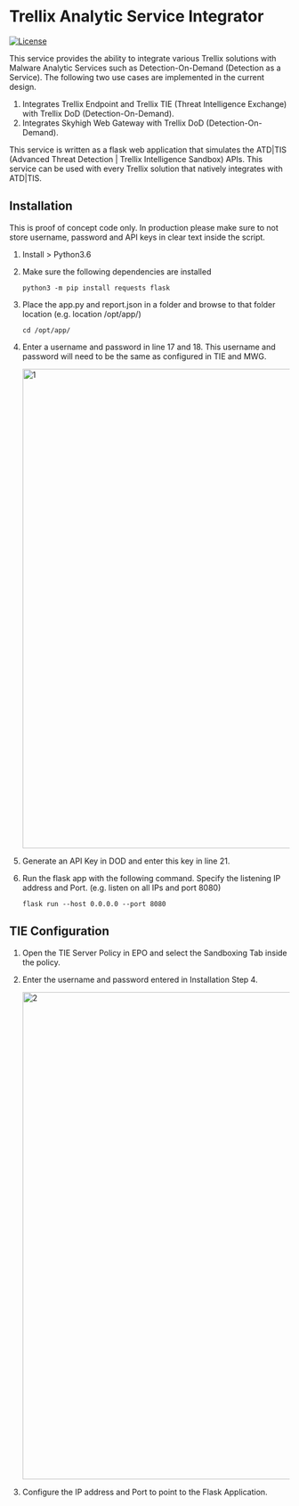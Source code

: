 # Trellix Analytic Service Integrator
[![License](https://img.shields.io/badge/License-Apache%202.0-blue.svg)](https://opensource.org/licenses/Apache-2.0)

This service provides the ability to integrate various Trellix solutions with Malware Analytic Services such as Detection-On-Demand (Detection as a Service). The following two use cases are implemented in the current design.

1. Integrates Trellix Endpoint and Trellix TIE (Threat Intelligence Exchange) with Trellix DoD (Detection-On-Demand).
2. Integrates Skyhigh Web Gateway with Trellix DoD (Detection-On-Demand).

This service is written as a flask web application that simulates the ATD|TIS (Advanced Threat Detection | Trellix Intelligence Sandbox) APIs. 
This service can be used with every Trellix solution that natively integrates with ATD|TIS.

## Installation

This is proof of concept code only. In production please make sure to not store username, password and API keys in clear text inside the script.

1. Install > Python3.6

2. Make sure the following dependencies are installed

   ```
   python3 -m pip install requests flask
   ```

3. Place the app.py and report.json in a folder and browse to that folder location (e.g. location /opt/app/)

   ```
   cd /opt/app/
   ```
   
4. Enter a username and password in line 17 and 18. This username and password will need to be the same as configured in TIE and MWG.

   <img width="861" alt="1" src="https://user-images.githubusercontent.com/25227268/178490885-6313649d-9f54-48fb-89fe-cb41d9f7b574.png">
   
5. Generate an API Key in DOD and enter this key in line 21. 

6. Run the flask app with the following command. Specify the listening IP address and Port. (e.g. listen on all IPs and port 8080)

   ```
   flask run --host 0.0.0.0 --port 8080
   ```
   
## TIE Configuration

1. Open the TIE Server Policy in EPO and select the Sandboxing Tab inside the policy.

2. Enter the username and password entered in Installation Step 4.

   <img width="875" alt="2" src="https://user-images.githubusercontent.com/25227268/178493586-41bc486d-adcf-41a2-9461-5e00adf7a0fc.png">
   
3. Configure the IP address and Port to point to the Flask Application.
   
